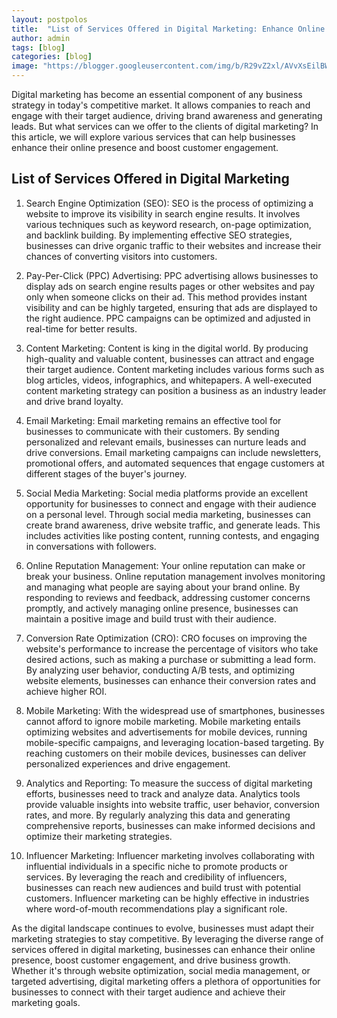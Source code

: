 ```yaml
---
layout: postpolos
title:  "List of Services Offered in Digital Marketing: Enhance Online Presence & Boost Engagement"
author: admin
tags: [blog]
categories: [blog]
image: "https://blogger.googleusercontent.com/img/b/R29vZ2xl/AVvXsEilBWNHw8CqJzAHhuAcuER5LE-3BL9vrb9jTYAUqqqKBZ3_r1q5fQx4i0qHDc4eIHB0gS6KtPH9ItZXGoo6nT0i-duaNV-MfGoHfjC4Vt_ejMHUWbsCgBgLsrDYbPdKkf0LSN8EZCVl2XE9O_A8nEcatpyuEril7lTet19aXrCCtpIkjm3mdLPC7d8pCscJ/s1600/20240326_172818.png"
---
```



<p>Digital marketing has become an essential component of any business strategy in today's competitive market. It allows companies to reach and engage with their target audience, driving brand awareness and generating leads. But what services can we offer to the clients of digital marketing? In this article, we will explore various services that can help businesses enhance their online presence and boost customer engagement.</p>
<h2>List of Services Offered in Digital Marketing</h2>
<ol>
<li>
<p>Search Engine Optimization (SEO): SEO is the process of optimizing a website to improve its visibility in search engine results. It involves various techniques such as keyword research, on-page optimization, and backlink building. By implementing effective SEO strategies, businesses can drive organic traffic to their websites and increase their chances of converting visitors into customers.</p>
</li>
<li>
<p>Pay-Per-Click (PPC) Advertising: PPC advertising allows businesses to display ads on search engine results pages or other websites and pay only when someone clicks on their ad. This method provides instant visibility and can be highly targeted, ensuring that ads are displayed to the right audience. PPC campaigns can be optimized and adjusted in real-time for better results.</p>
</li>
<li>
<p>Content Marketing: Content is king in the digital world. By producing high-quality and valuable content, businesses can attract and engage their target audience. Content marketing includes various forms such as blog articles, videos, infographics, and whitepapers. A well-executed content marketing strategy can position a business as an industry leader and drive brand loyalty.</p>
</li>
<li>
<p>Email Marketing: Email marketing remains an effective tool for businesses to communicate with their customers. By sending personalized and relevant emails, businesses can nurture leads and drive conversions. Email marketing campaigns can include newsletters, promotional offers, and automated sequences that engage customers at different stages of the buyer's journey.</p>
</li>
<li>
<p>Social Media Marketing: Social media platforms provide an excellent opportunity for businesses to connect and engage with their audience on a personal level. Through social media marketing, businesses can create brand awareness, drive website traffic, and generate leads. This includes activities like posting content, running contests, and engaging in conversations with followers.</p>
</li>
<li>
<p>Online Reputation Management: Your online reputation can make or break your business. Online reputation management involves monitoring and managing what people are saying about your brand online. By responding to reviews and feedback, addressing customer concerns promptly, and actively managing online presence, businesses can maintain a positive image and build trust with their audience.</p>
</li>
<li>
<p>Conversion Rate Optimization (CRO): CRO focuses on improving the website's performance to increase the percentage of visitors who take desired actions, such as making a purchase or submitting a lead form. By analyzing user behavior, conducting A/B tests, and optimizing website elements, businesses can enhance their conversion rates and achieve higher ROI.</p>
</li>
<li>
<p>Mobile Marketing: With the widespread use of smartphones, businesses cannot afford to ignore mobile marketing. Mobile marketing entails optimizing websites and advertisements for mobile devices, running mobile-specific campaigns, and leveraging location-based targeting. By reaching customers on their mobile devices, businesses can deliver personalized experiences and drive engagement.</p>
</li>
<li>
<p>Analytics and Reporting: To measure the success of digital marketing efforts, businesses need to track and analyze data. Analytics tools provide valuable insights into website traffic, user behavior, conversion rates, and more. By regularly analyzing this data and generating comprehensive reports, businesses can make informed decisions and optimize their marketing strategies.</p>
</li>
<li>
<p>Influencer Marketing: Influencer marketing involves collaborating with influential individuals in a specific niche to promote products or services. By leveraging the reach and credibility of influencers, businesses can reach new audiences and build trust with potential customers. Influencer marketing can be highly effective in industries where word-of-mouth recommendations play a significant role.</p>
</li>
</ol>
<p>As the digital landscape continues to evolve, businesses must adapt their marketing strategies to stay competitive. By leveraging the diverse range of services offered in digital marketing, businesses can enhance their online presence, boost customer engagement, and drive business growth. Whether it's through website optimization, social media management, or targeted advertising, digital marketing offers a plethora of opportunities for businesses to connect with their target audience and achieve their marketing goals.</p>
